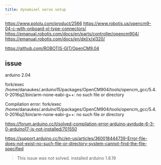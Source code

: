 ```yaml
---
title: dynamixel servo setup
---
```


https://www.pololu.com/product/2566
https://www.robotis.us/opencm9-04-c-with-onboard-xl-type-connectors/
https://emanual.robotis.com/docs/en/parts/controller/opencm904/
https://emanual.robotis.com/docs/en/dxl/x/xl320/

https://github.com/ROBOTIS-GIT/OpenCM9.04


## issue

arduino 2.04

fork/exec /home/danaukes/.arduino15/packages/OpenCM904/tools/opencm_gcc/5.4.0-2016q2/bin/arm-none-eabi-g++: no such file or directory

Compilation error: fork/exec /home/danaukes/.arduino15/packages/OpenCM904/tools/opencm_gcc/5.4.0-2016q2/bin/arm-none-eabi-g++: no such file or directory

https://forum.arduino.cc/t/solved-compilation-error-arduino-avrdude-6-3-0-arduino17-is-not-installed/701550

https://support.arduino.cc/hc/en-us/articles/360018444739-Error-file-does-not-exist-no-such-file-or-directory-system-cannot-find-the-file-specified

> This issue was not solved.  installed arduino 1.8.19
